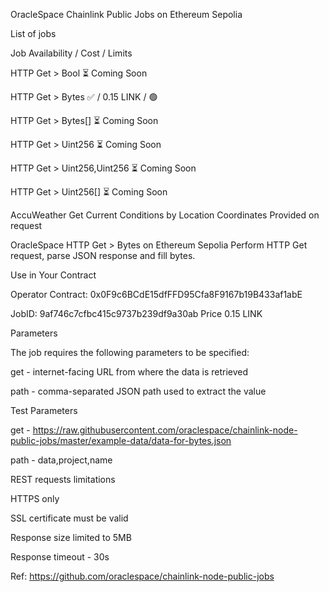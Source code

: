 OracleSpace Chainlink Public Jobs on Ethereum Sepolia

List of jobs

Job	Availability / Cost / Limits

HTTP Get > Bool	⏳ Coming Soon

HTTP Get > Bytes	✅ / 0.15 LINK / 🟢

HTTP Get > Bytes[]	⏳ Coming Soon

HTTP Get > Uint256	⏳ Coming Soon

HTTP Get > Uint256,Uint256	⏳ Coming Soon

HTTP Get > Uint256[]	⏳ Coming Soon

AccuWeather Get Current Conditions by Location Coordinates	Provided on request

OracleSpace HTTP Get > Bytes on Ethereum Sepolia
Perform HTTP Get request, parse JSON response and fill bytes.

Use in Your Contract

Operator Contract: 0x0F9c6BCdE15dfFFD95Cfa8F9167b19B433af1abE

JobID: 9af746c7cfbc415c9737b239df9a30ab
Price
0.15 LINK

Parameters

The job requires the following parameters to be specified:

get - internet-facing URL from where the data is retrieved

path - comma-separated JSON path used to extract the value

Test Parameters

get - https://raw.githubusercontent.com/oraclespace/chainlink-node-public-jobs/master/example-data/data-for-bytes.json

path - data,project,name

REST requests limitations

HTTPS only

SSL certificate must be valid

Response size limited to 5MB

Response timeout - 30s


Ref: https://github.com/oraclespace/chainlink-node-public-jobs
